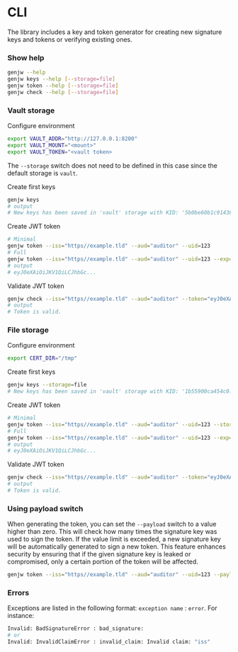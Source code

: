# CLI

The library includes a key and token generator for creating new signature keys and tokens or verifying existing ones.

### Show help
```bash
genjw --help
genjw keys --help [--storage=file]
genjw token --help [--storage=file]
genjw check --help [--storage=file]
```

### Vault storage

Configure environment

```bash
export VAULT_ADDR="http://127.0.0.1:8200"
export VAULT_MOUNT="<mount>"
export VAULT_TOKEN="<vault token>
```

The `--storage` switch does not need to be defined in this case since the default storage is `vault`.

Create first keys

```bash
genjw keys
# output
# New keys has been saved in 'vault' storage with KID: '5b0be60b1c91438...'.
```

Create JWT token

```bash
# Minimal
genjw token --iss="https//example.tld" --aud="auditor" --uid=123
# Full
genjw token --iss="https//example.tld" --aud="auditor" --uid=123 --exp='minutes=10' --custom="{var1:value1,var2:value2}"
# output
# eyJ0eXAiOiJKV1QiLCJhbGc...
```

Validate JWT token

```bash
genjw check --iss="https//example.tld" --aud="auditor" --token="eyJ0eXAiOiJKV1QiLCJhbGc..."
# output
# Token is valid.
```

### File storage

Configure environment

```bash
export CERT_DIR="/tmp"
```

Create first keys

```bash
genjw keys --storage=file
# New keys has been saved in 'vault' storage with KID: '1b55900ca454c0...'.
```

Create JWT token

```bash
# Minimal
genjw token --iss="https//example.tld" --aud="auditor" --uid=123 --storage=file
# Full
genjw token --iss="https//example.tld" --aud="auditor" --uid=123 --exp='minutes=10' --custom="{var1:value1,var2:value2}" --storage=file
# output
# eyJ0eXAiOiJKV1QiLCJhbGc...
```

Validate JWT token

```bash
genjw check --iss="https//example.tld" --aud="auditor" --token="eyJ0eXAiOiJKV1QiLCJhbGc..." --storage=file
# output
# Token is valid.
```

### Using payload switch

When generating the token, you can set the `--payload` switch to a value higher than zero. This will check how many times the signature key was used to sign the token. If the value limit is exceeded, a new signature key will be automatically generated to sign a new token. This feature enhances security by ensuring that if the given signature key is leaked or compromised, only a certain portion of the token will be affected.

```bash
genjw token --iss="https//example.tld" --aud="auditor" --uid=123 --payload=10
```

### Errors

Exceptions are listed in the following format: `exception name` : `error`. For instance:
```bash
Invalid: BadSignatureError : bad_signature:
# or
Invalid: InvalidClaimError : invalid_claim: Invalid claim: "iss"
```